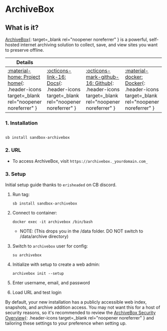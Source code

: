 # ArchiveBox

## What is it?

[ArchiveBox](https://github.com/ArchiveBox/ArchiveBox){: target=_blank rel="noopener noreferrer" } is a powerful, self-hosted internet archiving solution to collect, save, and view sites you want to preserve offline.

| Details     |             |             |             |
|-------------|-------------|-------------|-------------|
| [:material-home: Project home](https://github.com/ArchiveBox/ArchiveBox){: .header-icons target=_blank rel="noopener noreferrer" } | [:octicons-link-16: Docs](https://github.com/ArchiveBox/ArchiveBox/wiki){: .header-icons target=_blank rel="noopener noreferrer" } | [:octicons-mark-github-16: Github](GITHUBLINK){: .header-icons target=_blank rel="noopener noreferrer" } | [:material-docker: Docker](https://hub.docker.com/r/archivebox/archivebox){: .header-icons target=_blank rel="noopener noreferrer" }|

### 1. Installation

``` shell

sb install sandbox-archivebox

```

### 2. URL

- To access ArchiveBox, visit `https://archivebox._yourdomain.com_`

### 3. Setup

Initial setup guide thanks to `erisheaded` on CB discord.

1. Run tag:

    ``` { .shell }
    sb install sandbox-archivebox
    ```

2. Connect to container:

   ``` { .shell }
   docker exec -it archivebox /bin/bash
   ```

   - NOTE: (This drops you in the /data folder. DO NOT switch to /data/archive directory)
3. Switch to `archivebox` user for config:

   ``` { .shell }
   su archivebox
   ```

4. Initialize with setup to create a web admin:

   ``` { .shell }
   archivebox init --setup
   ```

5. Enter username, email, and password
6. Load URL and test login

By default, your new installation has a publicly accessible web index, snapshots, and archive addition access. You may not want this for a host of security reasons, so it's recommended to review the [ArchiveBox Security Overview](https://docs.archivebox.io/en/latest/Security-Overview.html){: .header-icons target=_blank rel="noopener noreferrer" } and tailoring these settings to your preference when setting up.
